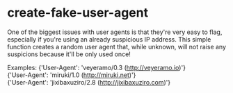 # create-fake-user-agent

One of the biggest issues with user agents is that they're very easy to flag, especially if you're using an already suspicious IP address. This simple function creates a random user agent that, while unknown, will not raise any suspicions because it'll be only used once!

Examples:
{'User-Agent': 'veyeramo/0.3 (http://veyeramo.io)'}  
{'User-Agent': 'miruki/1.0 (http://miruki.net)'}  
{'User-Agent': 'jixibaxuziro/2.8 (http://jixibaxuziro.com)'}  
